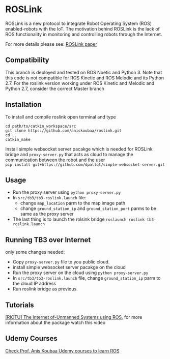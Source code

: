 # ROSLink

ROSLink is a new protocol to integrate Robot Operating System (ROS) enabled-robots with the IoT. The motivation behind ROSLink is the lack of ROS functionality in monitoring and controlling robots through the Internet.

For more details please see: [ROSLink paper](https://link.springer.com/chapter/10.1007/978-3-319-54927-9_8)

## Compatibility
This branch is deployed and tested on ROS Noetic and Python 3.
Note that this code is not compatible for ROS Kinetic and ROS Melodic and its Python 2.7.
For the roslink version working under ROS Kinetic and Melodic and Python 2.7, consider the correct Master branch 

## Installation
To install and compile roslink open terminal and type
```shell
cd path/to/catkin_workspace/src 
git clone https://github.com/aniskoubaa/roslink.git
cd ..
catkin_make
```
Install simple websocket server pacakge which is needed for ROSLink bridge and `proxy-server.py` that acts as cloud to manage the communication between the robot and the user  
`pip install git+https://github.com/dpallot/simple-websocket-server.git`

## Usage
- Run the proxy server using `python proxy-server.py`
- In `src/tb3/tb3-roslink.launch` file: 
  - change `map_location` parm to the map image path
  - change `ground_station_ip` and `ground_station_port` parms to be same as the proxy server
- The last thing is to launch the rolsink bridge  `roslaunch roslink tb3-roslink.launch`

## Running TB3 over Internet
only some changes needed:
- Copy `proxy-server.py` file to you public cloud.
- install simple websocket server pacakge on the cloud
- Run the proxy server on the cloud using `python proxy-server.py`
- In `src/tb3/tb3-roslink.launch` file, change `ground_station_ip` parm to the cloud IP address
- Run roslink bridge as previous.


## Tutorials
[[RIOTU] The Internet of-Unmanned Systems using ROS](https://www.youtube.com/watch?v=Om8tCDZieGI), for more information about the package watch this video 

## Udemy Courses 
[Check Prof. Anis Koubaa Udemy courses to learn ROS](https://www.riotu-lab.org/udemy.php)
  
